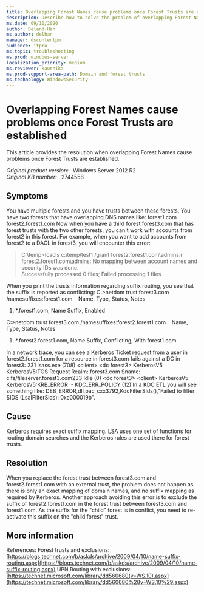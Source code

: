 ```yaml
---
title: Overlapping Forest Names cause problems once Forest Trusts are established
description: Describe how to solve the problem of overlapping Forest Names causes when Forest Trusts are established
ms.date: 09/10/2020
author: Deland-Han
ms.author: delhan 
manager: dscontentpm
audience: itpro
ms.topic: troubleshooting
ms.prod: windows-server
localization_priority: medium
ms.reviewer: kaushika
ms.prod-support-area-path: Domain and forest trusts
ms.technology: WindowsSecurity
---
```

# Overlapping Forest Names cause problems once Forest Trusts are established

This article provides the resolution when overlapping Forest Names cause problems once Forest Trusts are established.

_Original product version:_ &nbsp; Windows Server 2012 R2  
_Original KB number:_ &nbsp; 2744558

## Symptoms

You have multiple forests and you have trusts between these forests. You have two forests that have overlapping DNS names like:
forest1.com
forest2.forest1.com
Now when you have a third forest forest3.com that has forest trusts with the two other forests, you can't work with accounts from forest2 in this forest. For example, when you want to add accounts from forest2 to a DACL in forest3, you will encounter this error:
>C:\temp>Icacls c:\temp\test1 /grant forest2.forest1.com\admins:r  
forest2.forest1.com\admins: No mapping between account names and security IDs was done.  
Successfully processed 0 files; Failed processing 1 files

When you print the trusts information regarding suffix routing, you see that the suffix is reported as conflicting:
C:\>netdom trust forest3.com /namesuffixes:forest1.com
   Name, Type, Status, Notes
1. *.forest1.com, Name Suffix, Enabled

C:\>netdom trust forest3.com /namesuffixes:forest2.forest1.com
   Name, Type, Status, Notes
1. *.forest2.forest1.com, Name Suffix, Conflicting, With forest1.com

In a network trace, you can see a Kerberos Ticket request from a user in forest2.forest1.com for a resource in forest3.com fails against a DC in forest3:
231 lsass.exe (708) \<client> \<dc forest3> KerberosV5 KerberosV5:TGS Request Realm: forest3.com Sname: cifs/fileserver.forest3.com233 Idle (0) \<dc forest3> \<client> KerberosV5 KerberosV5:KRB_ERROR  - KDC_ERR_POLICY (12)
In a KDC ETL you will see something like:
DEB_ERROR,dll,pac_cxx3792,KdcFilterSids(),"Failed to filter SIDS (LsaIFilterSids): 0xc000019b".

## Cause

Kerberos requires exact suffix mapping. LSA uses one set of functions for routing domain searches and the Kerberos rules are used there for forest trusts.

## Resolution

When you replace the forest trust between forest3.com and forest2.forest1.com with an external trust, the problem does not happen as there is only an exact mapping of domain names, and no suffix mapping as required by Kerberos.
Another approach avoiding this error is to exclude the suffix of forest2.forest1.com in the forest trust between forest3.com and forest1.com. As the suffix for the "child" forest is in conflict, you need to re-activate this suffix on the "child forest" trust.

## More information

References:
Forest trusts and exclusions: [https://blogs.technet.com/b/askds/archive/2009/04/10/name-suffix-routing.aspx](https://blogs.technet.com/b/askds/archive/2009/04/10/name-suffix-routing.aspx) 
UPN Routing with exclusions: [https://technet.microsoft.com/library/dd560680(v=WS.10).aspx](https://technet.microsoft.com/library/dd560680%28v=WS.10%29.aspx)
